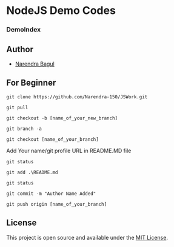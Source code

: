 # NodeJS Demo Codes


### DemoIndex


## Author

- [Narendra Bagul](https://github.com/Narendra-150)


## For Beginner 
```git clone https://github.com/Narendra-150/JSWork.git```

```git pull```

```git checkout -b [name_of_your_new_branch]```

```git branch -a```

```git checkout [name_of_your_branch]```

Add Your name/git profile URL in README.MD file

```git status```

```git add .\README.md```

```git status```

```git commit -m "Author Name Added"```

```git push origin [name_of_your_branch]```


## License

This project is open source and available under the [MIT License](LICENSE).
